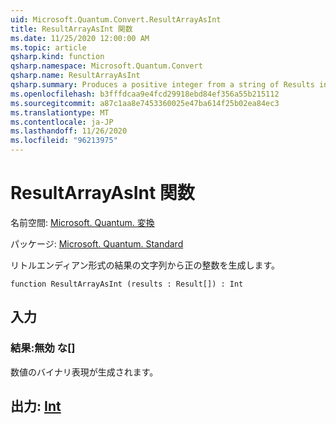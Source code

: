 ```yaml
---
uid: Microsoft.Quantum.Convert.ResultArrayAsInt
title: ResultArrayAsInt 関数
ms.date: 11/25/2020 12:00:00 AM
ms.topic: article
qsharp.kind: function
qsharp.namespace: Microsoft.Quantum.Convert
qsharp.name: ResultArrayAsInt
qsharp.summary: Produces a positive integer from a string of Results in little endian format.
ms.openlocfilehash: b3fffdcaa9e4fcd29918ebd84ef356a55b215112
ms.sourcegitcommit: a87c1aa8e7453360025e47ba614f25b02ea84ec3
ms.translationtype: MT
ms.contentlocale: ja-JP
ms.lasthandoff: 11/26/2020
ms.locfileid: "96213975"
---
```

# <a name="resultarrayasint-function"></a>ResultArrayAsInt 関数

名前空間: [Microsoft. Quantum. 変換](xref:Microsoft.Quantum.Convert)

パッケージ: [Microsoft. Quantum. Standard](https://nuget.org/packages/Microsoft.Quantum.Standard)


リトルエンディアン形式の結果の文字列から正の整数を生成します。

```qsharp
function ResultArrayAsInt (results : Result[]) : Int
```


## <a name="input"></a>入力

### <a name="results--__invalidresult__"></a>結果:__無効 <Result> な__[]

数値のバイナリ表現が生成されます。



## <a name="output--int"></a>出力: [Int](xref:microsoft.quantum.lang-ref.int)

